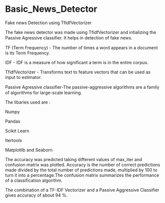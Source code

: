 # Basic_News_Detector
Fake news Detection using TfidfVectorizer

The fake news detector was made using TfidfVectorizer and intializing the Passive Agressive classiﬁer.
It helps in detection of fake news.

TF (Term Frequency) - The number of times a word appears in a document is its Term Frequency.

IDF - IDF is a measure of how significant a term is in the entire corpus.

TfidfVectorizer - Transforms text to feature vectors that can be used as input to estimator.

Passive Agressive classiﬁer-The passive-aggressive algorithms are a family of algorithms for large-scale learning.

The libaries used are :

Numpy

Pandas

Scikit Learn

Itertools

Matplotlib and Seaborn

The accuracy was predicted taking different values of max_iter and confusion matrix was plotted. Accuracy is the number of correct predictions made divided by the total number of predictions made, multiplied by 100 to turn it into a percentage.The confusion matrix summarizes the performance of a classification algorithm.

The combination of a TF-IDF Vectorizer and a Passive Aggressive Classifier gives accuracy of about 94 %.
